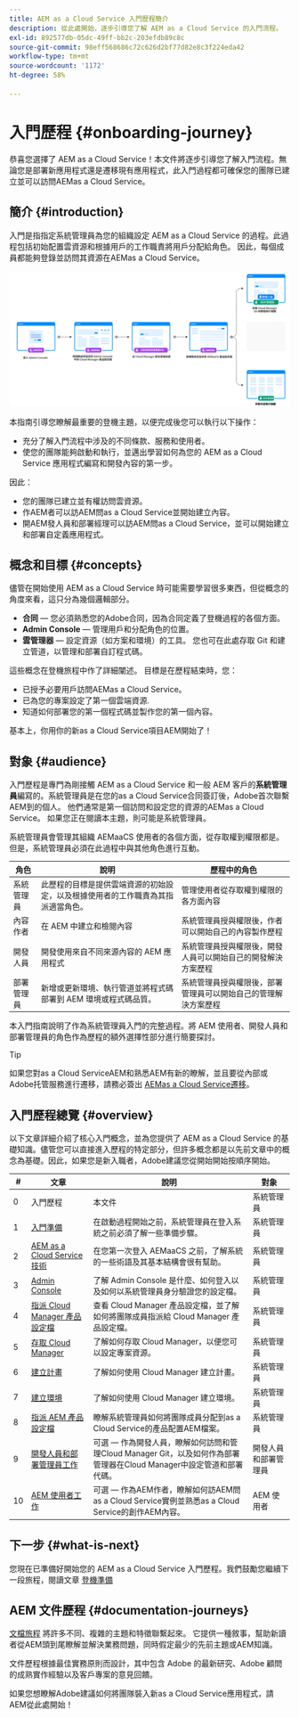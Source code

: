```yaml
---
title: AEM as a Cloud Service 入門歷程簡介
description: 從此處開始，逐步引導您了解 AEM as a Cloud Service 的入門流程。
exl-id: 892577db-05dc-49ff-bb2c-203efdb89c8c
source-git-commit: 98eff568686c72c626d2bf77d82e8c3f224eda42
workflow-type: tm+mt
source-wordcount: '1172'
ht-degree: 58%

---
```



# 入門歷程 {#onboarding-journey}

恭喜您選擇了 AEM as a Cloud Service！本文件將逐步引導您了解入門流程。無論您是部署新應用程式還是遷移現有應用程式，此入門過程都可確保您的團隊已建立並可以訪問AEMas a Cloud Service。

## 簡介 {#introduction}

入門是指指定系統管理員為您的組織設定 AEM as a Cloud Service 的過程。此過程包括初始配置雲資源和根據用戶的工作職責將用戶分配給角色。 因此，每個成員都能夠登錄並訪問其資源在AEMas a Cloud Service。

![入門歷程](/help/journey-onboarding/assets/onboarding-journey.png)

本指南引導您瞭解最重要的登機主題，以便完成後您可以執行以下操作：

* 充分了解入門流程中涉及的不同條款、服務和使用者。
* 使您的團隊能夠啟動和執行，並邁出學習如何為您的 AEM as a Cloud Service 應用程式編寫和開發內容的第一步。

因此：

* 您的團隊已建立並有權訪問雲資源。
* 作AEM者可以訪AEM問as a Cloud Service並開始建立內容。
* 開AEM發人員和部署經理可以訪AEM問as a Cloud Service，並可以開始建立和部署自定義應用程式。

## 概念和目標 {#concepts}

儘管在開始使用 AEM as a Cloud Service 時可能需要學習很多東西，但從概念的角度來看，這只分為幾個邏輯部分。

* **合同**  — 您必須熟悉您的Adobe合同，因為合同定義了登機過程的各個方面。
* **Admin Console**  — 管理用戶和分配角色的位置。
* **雲管理器**  — 設定資源（如方案和環境）的工具。 您也可在此處存取 Git 和建立管道，以管理和部署自訂程式碼。

這些概念在登機旅程中作了詳細闡述。 目標是在歷程結束時，您：

* 已授予必要用戶訪問AEMas a Cloud Service。
* 已為您的專案設定了第一個雲端資源.
* 知道如何部署您的第一個程式碼並製作您的第一個內容。

基本上，你用你的新as a Cloud Service項目AEM開始了！

## 對象 {#audience}

入門歷程是專門為剛接觸 AEM as a Cloud Service 和一般 AEM 客戶的&#x200B;**系統管理員**&#x200B;編寫的。系統管理員是在您的as a Cloud Service合同簽訂後，Adobe首次聯繫AEM到的個人。 他們通常是第一個訪問和設定您的資源的AEMas a Cloud Service。 如果您正在閱讀本主題，則可能是系統管理員。

系統管理員會管理其組織 AEMaaCS 使用者的各個方面，從存取權到權限都是。但是，系統管理員必須在此過程中與其他角色進行互動。

| 角色 | 說明 | 歷程中的角色 |
|---|---|---|
| 系統管理員 | 此歷程的目標是提供雲端資源的初始設定，以及根據使用者的工作職責為其指派適當角色。 | 管理使用者從存取權到權限的各方面內容 |
| 內容作者 | 在 AEM 中建立和檢閱內容 | 系統管理員授與權限後，作者可以開始自己的內容製作歷程 |
| 開發人員 | 開發使用來自不同來源內容的 AEM 應用程式 | 系統管理員授與權限後，開發人員可以開始自己的開發解決方案歷程 |
| 部署管理員 | 新增或更新環境、執行管道並將程式碼部署到 AEM 環境或程式碼品質。 | 系統管理員授與權限後，部署管理員可以開始自己的管理解決方案歷程 |

本入門指南說明了作為系統管理員入門的完整過程。將 AEM 使用者、開發人員和部署管理員的角色作為歷程的額外選擇性部分進行簡要探討。

>[!TIP]
>
>如果您對as a Cloud ServiceAEM和熟悉AEM有新的瞭解，並且要從內部或Adobe托管服務進行遷移，請務必簽出 [AEMas a Cloud Service遷移](/help/journey-migration/getting-started.md)。

## 入門歷程總覽 {#overview}

以下文章詳細介紹了核心入門概念，並為您提供了 AEM as a Cloud Service 的基礎知識。儘管您可以直接進入歷程的特定部分，但許多概念都是以先前文章中的概念為基礎。因此，如果您是新入職者，Adobe建議您從開始開始按順序開始。

| # | 文章 | 說明 | 對象 |
|---|---|---|---|
| 0 | 入門歷程 | 本文件 | 系統管理員 |
| 1 | [入門準備](preparation.md) | 在啟動過程開始之前，系統管理員在登入系統之前必須了解一些準備步驟。 | 系統管理員 |
| 2 | [AEM as a Cloud Service 技術](terminology.md) | 在您第一次登入 AEMaaCS 之前，了解系統的一些術語及其基本結構會很有幫助。 | 系統管理員 |
| 3 | [Admin Console](admin-console.md) | 了解 Admin Console 是什麼、如何登入以及如何以系統管理員身分驗證您的設定檔。 | 系統管理員 |
| 4 | [指派 Cloud Manager 產品設定檔](assign-profiles-cloud-manager.md) | 查看 Cloud Manager 產品設定檔，並了解如何將團隊成員指派給 Cloud Manager 產品設定檔。 | 系統管理員 |
| 5 | [存取 Cloud Manager](cloud-manager.md) | 了解如何存取 Cloud Manager，以便您可以設定專案資源。 | 系統管理員 |
| 6 | [建立計畫](create-program.md) | 了解如何使用 Cloud Manager 建立計畫。 | 系統管理員 |
| 7 | [建立環境](create-environments.md) | 了解如何使用 Cloud Manager 建立環境。 | 系統管理員 |
| 8 | [指派 AEM 產品設定檔](assign-profiles-aem.md) | 瞭解系統管理員如何將團隊成員分配到as a Cloud Service的產品配置AEM檔案。 | 系統管理員 |
| 9 | [開發人員和部署管理員工作](developers.md) | 可選 — 作為開發人員，瞭解如何訪問和管理Cloud Manager Git，以及如何作為部署管理器在Cloud Manager中設定管道和部署代碼。 | 開發人員和部署管理員 |
| 10 | [AEM 使用者工作](aem-users.md) | 可選 — 作為AEM作者，瞭解如何訪AEM問as a Cloud Service實例並熟悉as a Cloud Service的創作AEM內容。 | AEM 使用者 |

## 下一步 {#what-is-next}

您現在已準備好開始您的 AEM as a Cloud Service 入門歷程。我們鼓勵您繼續下一段旅程，閱讀文章 [登機準備](preparation.md)

## AEM 文件歷程 {#documentation-journeys}

[文檔旅程](/help/journey-documentation/documentation-journeys.md) 將許多不同、複雜的主題和特徵聯繫起來。 它提供一種敘事，幫助新讀者從AEM頭到尾瞭解並解決業務問題，同時假定最少的先前主題或AEM知識。

文件歷程根據最佳實務原則而設計，其中包含 Adobe 的最新研究、Adobe 顧問的成熟實作經驗以及客戶專案的意見回饋。

如果您想瞭解Adobe建議如何將團隊裝入新as a Cloud Service應用程式，請AEM從此處開始！

<!-- ERROR: Not Found (HTTP error 404)
## Additional Resources {#additional-resources}

The following are additional, optional resources if you would like to go beyond the content of the onboarding journey.

* [AEM Champion Tips and Tricks - Cloud Manager Onboarding Playbook](https://experienceleague.adobe.com/docs/experience-manager-learn/cloud-service/expert-resources/aem-champions/onboarding-playbook.md) - Watch this video to learn Cloud Manager onboarding tips and trick from an AEM champion. -->


